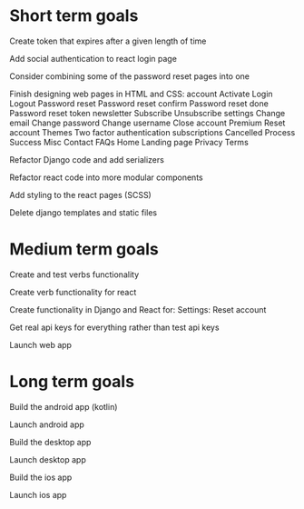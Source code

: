 # Short term goals
Create token that expires after a given length of time

Add social authentication to react login page

Consider combining some of the password reset pages into one

Finish designing web pages in HTML and CSS:
    account
        Activate
        Login
        Logout
        Password reset
        Password reset confirm
        Password reset done
        Password reset token
    newsletter
        Subscribe
        Unsubscribe
    settings
        Change email
        Change password
        Change username
        Close account
        Premium
        Reset account
        Themes
        Two factor authentication
    subscriptions
        Cancelled
        Process
        Success
    Misc
        Contact
        FAQs
        Home
        Landing page
        Privacy
        Terms

Refactor Django code and add serializers

Refactor react code into more modular components

Add styling to the react pages (SCSS)

Delete django templates and static files


# Medium term goals
Create and test verbs functionality

Create verb functionality for react

Create functionality in Django and React for:
    Settings: Reset account

Get real api keys for everything rather than test api keys

Launch web app


# Long term goals
Build the android app (kotlin)

Launch android app

Build the desktop app

Launch desktop app

Build the ios app

Launch ios app